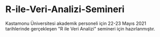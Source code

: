 # R-ile-Veri-Analizi-Semineri
Kastamonu Üniversitesi akademik personeli için 22-23 Mayıs 2021 tarihlerinde gerçekleşen "R ile Veri Analizi" semineri için hazırlanmıştır.
